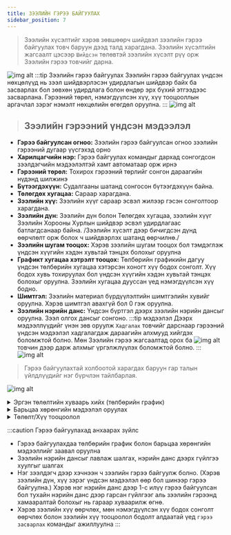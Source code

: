 ```yaml
---
title: ЗЭЭЛИЙН ГЭРЭЭ БАЙГУУЛАХ
sidebar_position: 7
---
```


> Зээлийн хүсэлтийг хэрэв зөвшөөрч шийдвэл зээлийн гэрээ байгуулах товч баруун дээд талд харагдана.
 Зээлийн хүсэлтийн жагсаалт цэсээр `Шийдсэн` төлөвтэй зээлийн хүсэлт рүү орж Зээлийн гэрээ товчийг дарна. 
 >
![img alt](/img/image-23.png)
:::tip Зээлийн гэрээ байгуулах
Зээлийн гэрээ байгуулах үндсэн нөхцөлүүд нь зээл шийдвэрлэсэн удирдлагын шийдвэр байх ба засварлах бол зөвхөн удирдлага болон өндөр эрх бүхий этгээдээс засварлана. Гэрээний төрөл, нэмэгдүүлсэн хүү, хүү тооцооллын аргачлал зэрэг нэмэлт нөхцөлийн өгөгдөл оруулна.
:::
![img alt](/img/image-24.png)

> ## **Зээлийн гэрээний үндсэн мэдээлэл**
>
- **Гэрээ байгуулсан огноо:** Зээлийн гэрээ байгуулсан огноо зээлийн гэрээний дугаар үүсгэхэд орно
- **Харилцагчийн нэр:** Гэрээ байгуулах командыг дархад сонгогдсон зээлдэгчийн мэдээлэлтэй хамт автоматаар орж ирнэ
- **Гэрээний төрөл:** Тохирох гэрээний төрлийг сонгон дараагийн нүдэнд шилжинэ
- **Бүтээгдэхүүн:** Судалгааны шатанд сонгосон бүтээгдэхүүн байна. 
- **Төлөгдөх хугацаа:** Сараар харагдана.
- **Зээлийн хүү:** Зээлийн хүүг сараар эсвэл жилээр гэсэн сонголтоор харагдана.
- **Зээлийн дүн:** Зээлийн дүн болон Төлөгдөх хугацаа, зээлийн хүүг Зээлийн Хорооны Хурлын шийдвэр эсвэл удирдлагаас батлагдсанаар байна. /Зээлийн хүсэлт дээр бичигдсэн дүнд өөрчлөлт орж болох ч шийдвэрлэх шатанд өөрчилнө./
- **Зээлийн шугам тооцох:** Хэрэв зээлийн шугам тооцох бол тэмдэглэж үндсэн хүүгийн хэдэн хувьтай тэнцэх болохыг оруулна
- **Графикт хугацаа хэтрэлт тооцох:** Төлбөрийн графикийн дагуу үндсэн төлбөрийн хугацаа хэтэрсэн хоногт хүү бодох сонголт. Хүү бодох хувь тохируулах бол үндсэн хүүгийн хэдэн хувьтай тэнцэх болохыг оруулна. Зээлийн хугацаа дууссан үед нэмэгдүүлсэн хүү бодно.
- **Шимтгэл:** Зээлийн материал бүрдүүлэлтийн шимтгэлийн хувийг оруулна. Хэрэв шимтгэл авахгүй бол 0 гэж оруулна.
- **Зээлийн нэрийн данс:** Үндсэн бүртгэл дээрх зээлийн нэрийн дансыг оруулна. Зээл олгох дансыг сонгоно. 
:::tip мэдээлэл
Дээрх мэдээллүүдийг үнэн зөв оруулж `Хадгалах` товчийг дарснаар гэрээний үндсэн мэдээлэл хадгалагдаж дараагийн алхмууд хийгдэх боломжтой болно. Мөн Зээлийн гэрээ жагсаалтад орох ба ![img alt](/img/save.svg) товчин дээр дарж алхмыг үргэлжлүүлэх боломжтой болно. 
:::
![img alt](/img/image-25.png)


> Гэрээ байгуулахтай холбоотой харагдах баруун гар талын үйлдлүүдийг нэг бүрчлэн тайлбарлая. 
>
![img alt](/img/image-26.png)

<details>
    <summary>Эргэн төлөлтийн хуваарь хийх (төлбөрийн график)</summary>
    
        
- Зээл олгосон огноог оруулах боломжтой.

- Зээлийн гэрээнд тусгасан зээл олгох хугацаагаар Гэрээний дуусах огноо тооцогдож харагдана.
  
- Эхлэх огноо нь гэрээний дагуу төлөлт хийж эхлэх огноог сонгоно. Ингэснээр сар бүрийн хэдний өдөр төлөх эсэхийг сонгох боломж олгоно.
- Үндсэн төлбөрөөс чөлөөлөх сарыг оруулснаар  төлөлт эхэлснээс хэдэн сарын дараа үндсэн зээлийн төлөлт эхлэхийг зааж өгнө.
- Төлөлтийн төрөл хэсэгт `Тэнцүү төлбөрт` гэж сонговол нийт төлбөр тэнцүү байхаар, `Тэнцүү үндсэн` гэж сонговол үндсэн төлбөр тэнцүү байхаар тооцоолно.
- `Тооцох` товчийг дарснаар нөхцлийн дагуу төлбөрийн график байгуулагдаж харагдана. 
- Тооцоолсон хүснэгт дээр хэрэв гараар засвар хийх бол засах сарын засах талбар дээр товшиж мэдээллийг засварласны дараа `Confirm` товчийг дарж хадгална. 
- Гараар хийсэн засвар амжилттай болсон бол тооцоолол дахин хийгдэж баруун доод буланд _амжилттай_ эсвэл _амжилтгүй_ болсон талаар мэдэгдэл харагдана. 
- Дэлгэцийн доод хэсэгт тооцооллын үр дүнг нэгтгэн харуулна. 
- Гараар оруулах: Энэ сонголтыг сонгосон үед _төлөх огноо, үндсэн төлөлт, хүүгийн төлөлтийн дүн_ -г бүгдийг гараас оруулж өгнө.
- PMT-Үе тутам төлөх. Энэ аргыг сонгосон үед үндсэн төлбөрөөс чөлөөлөх хугацаа байвал оруулж өгөөд төлж эхлэх огноог сонгон `Нэмэх` товч дарахад программ төлөх хуваарийг автоматаар зохионо. 
- Хүүг сар болгон тогтсон өдөр төлөх: Энэ аргыг сонгосон үед зөвхөн үндсэн хүүгийн дүн, төлөх огноог гараас оруулж өгөх ба хүүгийн төлбөрийг үлдэгдэл дүнг сарын хүүгээр үржих замаар программ бодож төлбөрийн график зохионо.

![img alt](/img/image-27.png)

</details>

<details>
 <summary>Барьцаа хөрөнгийн мэдээлэл оруулах</summary>

Барьцааны мэдээлэл оруулахдаа `Барьцаа хөрөнгийн жагсаалт` цонхыг дуудаж засвар хийх товчийг дарсанаар **Барьцаа хөрөнгийн жагсаалт нэмэх** боломжтой болно. Жагсаалтын толгойн зүүн хэсэгт харагдах     `+Шинэ` товчийг дарж шинэ барьцааг нэмнэ. 

---

 ![img alt](/img/image28.png)
 
 Барьцаа хөрөнгийн мэдээлэл зээлийн хүсэлт дээр бүртгэгдсэн барьцаа байх боломжтой ба үнэлгээ мөн хамтран эзэмшигчдийн мэдээллийг оруулан **ОК** товч дарна.
 
 ---
 
 ![img alt](/img/image-29.png)
 
   </details>
   
<details>
 <summary>Төлөлт/Хүү тооцоолол</summary>
 
 Зээлийн тооцооны хүснэгт дээрээс зээлийн хүү тооцоолол, зээлийн олголт төлөлт, хүүгийн төлөлт зэрэг бүхий л мэдээллийг харна. Хүү тооцоолол нь графикт төлбөрийн өдөр мөн сарын сүүлийн өдөр автоматаар бодогдоно. Мөн хэрэглэгч дурын өдрөөр хүү бодуулж болно. Энэ хүснэгт дээрээс үндсэн төлбөр бол хүү төлөлт ямар байдалтай байгаа эсэх, графикт  хугацаа хэтэрч байгаа эсэх мөн нэмэгдүүлсэн хүү бодогдож байгаа эсэхийг харж хянаж болно.



import Tabs from '@theme/Tabs';
import TabItem from '@theme/TabItem';

<Tabs>
  <TabItem value="huu" label="Хүү бодох" default>
  
   Хүү бодох гэсэн командаар огноо сонгож хүү бодуулна.
  
  </TabItem>
  <TabItem value="print" label="Хэвлэх">
  
Хэвлэх командаар зээл төлөлтийн хүснэгт гэсэн тайлан хэвлэж авна.
  
  </TabItem>
  <TabItem value="tuluh" label="Төлөлт">
  
Төлөлт хүснэгтээс графикт төлөлт яаж хийгдэж байгааг харна.
  
  </TabItem>
</Tabs>

----

## Тооцооны хүснэгттэй ажиллах заавар
-	Энэ хүснэгт нь зээлийн төлөлт, хүү тооцооллын байдал хэрхэн явагдаж буйг өдөр бүр харж хянаж байх эдийн засагчийн байнга ажиллах дэлгэц юм. Зээлдэгч ирсэн үед энэ хүснэгт дэх төлөлтийн байдлаар тооцоо хийнэ. Мөн дурын өдрөөр хүү бодуулж тооцооллыг харж болно.
-	Зээлийн дуусах огноо болон сунгалтын тоо хүснэгтийн дээд талд харагдана. Эндээс нэмэгдүүлсэн хүү бодогдож байгаа эсэх болон сунгасан огнооноос хойш тооцоолол яаж хийгдэж байгааг харна
-	Хэрэв зээлийн төлөлт болон хүүгийн төлөлтийн бичлэг байхгүй, үндсэн төлбөр болон хүүгийн төлөлт солигдсон эсвэл хүү тооцоолол буруу хийгдсэн бол гэрээний жагсаалт дахь <гэрээ засварлах> командаар орж зээлийн нэрийн данс болон нэмэгдүүлсэн хүүгийн сонголтыг шалгаж, <хадгалах> командыг ажиллуулж, энэ нь зээл тооцооллын бүх бичлэгийг автоматаар дахин шалгадаг.

![img alt](/img/image-30.png)


 
   </details>







:::caution Гэрээ байгуулахад анхаарах зүйлс
-	Гэрээ байгуулахдаа төлбөрийн график болон барьцаа хөрөнгийн мэдээллийг заавал оруулна
-	Зээлийн нэрийн дансыг лавлаж шалгах, нэрийн данс дээрх гүйлгээ хуулгыг шалгах
-	Нэг зээлдэгч дээр хэчнээн ч зээлийн гэрээ байгуулж болно. (Хэрэв зээлийн дүн, хүү зэрэг үндсэн мэдээлэл өөр бол шинээр гэрээ байгуулна.) Хэрэв нэг нэрийн данс дээр 1-с илүү гэрээ байгуулсан бол тухайн нэрийн данс дээр гарсан гүйлгээг аль зээлийн гэрээнд хамааралтай болохыг нь гараар хуваарилж өгнө. 
-	Хэрэв зээлийн хүү өөрчлөх, мөн нэмэгдүүлсэн хүү бодох сонголт өөрчлөх болон зээлийн хүү тооцоолол бодолт алдаатай үед `гэрээ засварлах` командыг ажиллуулна
:::

  
 
 
